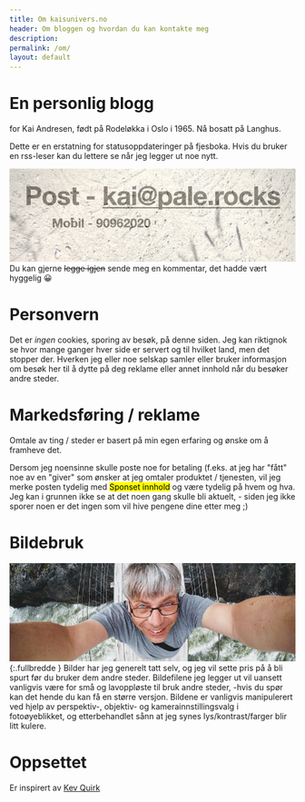 ```yaml
---
title: Om kaisunivers.no
header: Om bloggen og hvordan du kan kontakte meg
description:
permalink: /om/
layout: default
---
```


# En personlig blogg

for Kai Andresen, født på Rodeløkka i Oslo i 1965. Nå bosatt på Langhus.

Dette er en erstatning for statusoppdateringer på fjesboka. Hvis du bruker en rss-leser kan du lettere se når jeg legger ut noe nytt.

![skriv i dag](/assets/images/meg-hvordankontakte.jpg)Du kan gjerne ~~legge igjen~~  sende meg en kommentar, det hadde vært hyggelig 😀 

# Personvern

Det er _ingen_ cookies, sporing av besøk, på denne siden. Jeg kan riktignok se hvor mange ganger hver side er servert og til hvilket land, men det stopper der. Hverken jeg eller noe selskap samler eller bruker informasjon om besøk her til å dytte på deg reklame eller annet innhold når du besøker andre steder.

# Markedsføring / reklame

Omtale av ting / steder er basert på min egen erfaring og ønske om å framheve det. 

Dersom jeg noensinne skulle poste noe for betaling (f.eks. at jeg har "fått" noe av en "giver" som ønsker at jeg omtaler produktet / tjenesten, vil jeg merke posten tydelig med <mark>Sponset innhold</mark> og være tydelig på hvem og hva.  Jeg kan i grunnen ikke se at det noen gang skulle bli aktuelt, - siden jeg ikke sporer noen er det ingen som vil hive pengene dine etter meg ;) 

# Bildebruk

![Selvportrett over elv i juv, Modum Bad, mai 2017](/assets/images/meg-over-avgrunnen---omsider.jpg){:.fullbredde }  Bilder har jeg generelt tatt selv, og jeg vil sette pris på å bli spurt før du bruker dem andre steder. Bildefilene jeg legger ut vil uansett vanligvis være for små og lavoppløste til bruk andre steder, -hvis du spør kan det hende du kan få en større versjon. Bildene er vanligvis manipulerert ved hjelp av perspektiv-, objektiv- og kamerainnstillingsvalg i fotoøyeblikket, og etterbehandlet sånn at jeg synes lys/kontrast/farger blir litt kulere. 

# Oppsettet

Er inspirert av [Kev Quirk](https://kevq.uk/how-to-build-jekyll-site-simple-css/#h-prerequisites)